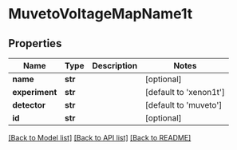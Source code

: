 # MuvetoVoltageMapName1t

## Properties
Name | Type | Description | Notes
------------ | ------------- | ------------- | -------------
**name** | **str** |  | [optional] 
**experiment** | **str** |  | [default to 'xenon1t']
**detector** | **str** |  | [default to 'muveto']
**id** | **str** |  | [optional] 

[[Back to Model list]](../README.md#documentation-for-models) [[Back to API list]](../README.md#documentation-for-api-endpoints) [[Back to README]](../README.md)


